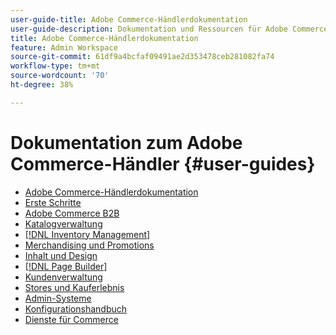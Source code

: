 ```yaml
---
user-guide-title: Adobe Commerce-Händlerdokumentation
user-guide-description: Dokumentation und Ressourcen für Adobe Commerce- und Magento Open Source-Händler, die in der Verwaltung arbeiten.
title: Adobe Commerce-Händlerdokumentation
feature: Admin Workspace
source-git-commit: 61df9a4bcfaf09491ae2d353478ceb281082fa74
workflow-type: tm+mt
source-wordcount: '70'
ht-degree: 38%

---
```


# Dokumentation zum Adobe Commerce-Händler {#user-guides}

- [Adobe Commerce-Händlerdokumentation](home.md)
- [Erste Schritte](https://experienceleague.adobe.com/docs/commerce-admin/start/guide-overview.html)
- [Adobe Commerce B2B](https://experienceleague.adobe.com/docs/commerce-admin/b2b/guide-overview.html)
- [Katalogverwaltung](https://experienceleague.adobe.com/docs/commerce-admin/catalog/guide-overview.html)
- [[!DNL Inventory Management]](https://experienceleague.adobe.com/docs/commerce-admin/inventory/guide-overview.html)
- [Merchandising und Promotions](https://experienceleague.adobe.com/docs/commerce-admin/marketing/guide-overview.html)
- [Inhalt und Design](https://experienceleague.adobe.com/docs/commerce-admin/content-design/guide-overview.html)
- [[!DNL Page Builder]](https://experienceleague.adobe.com/docs/commerce-admin/page-builder/guide-overview.html)
- [Kundenverwaltung](https://experienceleague.adobe.com/docs/commerce-admin/customers/guide-overview.html)
- [Stores und Kauferlebnis](https://experienceleague.adobe.com/docs/commerce-admin/stores-sales/guide-overview.html)
- [Admin-Systeme](https://experienceleague.adobe.com/docs/commerce-admin/systems/guide-overview.html)
- [Konfigurationshandbuch](https://experienceleague.adobe.com/docs/commerce-admin/config/guide-overview.html)
- [Dienste für Commerce](https://experienceleague.adobe.com/docs/commerce-merchant-services/user-guides/home.html)
